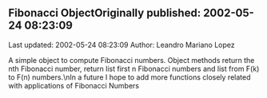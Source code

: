 ## Fibonacci ObjectOriginally published: 2002-05-24 08:23:09 
Last updated: 2002-05-24 08:23:09 
Author: Leandro Mariano Lopez 
 
A simple object to compute Fibonacci numbers. Object methods return the nth Fibonacci number, return list first n Fibonacci numbers and list from F(k) to F(n) numbers.\nIn a future I hope to add more functions closely related with applications of Fibonacci Numbers